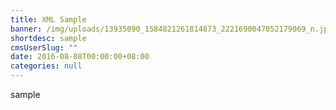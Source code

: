 ```yaml
---
title: XML Sample
banner: /img/uploads/13935090_1584821261814873_2221690047052179069_n.jpg
shortdesc: sample
cmsUserSlug: ""
date: 2016-08-08T00:00:00+08:00
categories: null
---
```


sample